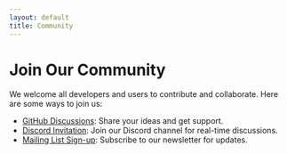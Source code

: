 ```yaml
---
layout: default
title: Community
---
```


# Join Our Community

We welcome all developers and users to contribute and collaborate. Here are some ways to join us:

- [GitHub Discussions](https://github.com/lyeong1010/InfinityFit/discussions): Share your ideas and get support.
- [Discord Invitation](https://discord.gg/TmXMUFJv): Join our Discord channel for real-time discussions.
- [Mailing List Sign-up](https://groups.google.com/g/infinityfit): Subscribe to our newsletter for updates.
